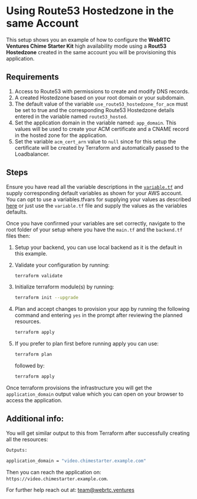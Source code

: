 # Using Route53 Hostedzone in the same Account
This setup shows you an example of how to configure the **WebRTC Ventures Chime Starter Kit** high availability mode using a **Rout53 Hostedzone** created in the same account you will be provisioning this application.

## Requirements
1. Access to Route53 with permissions to create and modify DNS records.
2. A created Hostedzone based on your root domain or your subdomain.
3. The default value of the variable `use_route53_hostedzone_for_acm` must be set to true and the corresponding Route53 Hostedzone details entered in the variable named `route53_hosted`. 
4. Set the application domain in the variable named: `app_domain`. This values will be used to create your ACM certificate and a CNAME record in the hosted zone for the application.
5. Set the variable `acm_cert_arn` value to `null` since for this setup the certificate will be created by Terraform and automatically passed to the Loadbalancer.

## Steps
Ensure you have read all the variable descriptions in the [`variable.tf`](./variables.tf) and supply corresponding default variables as shown for your AWS account. You can opt to use a variables.tfvars for supplying your values as described [here](https://developer.hashicorp.com/terraform/language/values/variables) or just use the `variable.tf` file and supply the values as the variables defaults.

Once you have confirmed your variables are set correctly, navigate to the root folder of your setup where you have the `main.tf` and the `backend.tf` files then:
1. Setup your backend, you can use local backend as it is the default in this example.
2. Validate your configuration by running:
   ```bash
   terraform validate
   ```
3. Initialize terraform module(s) by running:
   ```bash
   terraform init --upgrade
   ```
4. Plan and accept changes to provision your app by running the following command and entering `yes` in the prompt after reviewing the planned resources.
   ```bash
   terraform apply
   ```

5. If you prefer to plan first before running apply you can use:
   ```bash
   terraform plan
   ```

   followed by:

   ```bash
   terraform apply
   ```
Once terraform provisions the infrastructure you will get the `application_domain` output value which you can open on your browser to access the application.

## Additional info:
You will get similar output to this from Terraform after successfully creating all the resources:
```bash
Outputs:

application_domain = "video.chimestarter.example.com"

```
Then you can reach the application on: `https://video.chimestarter.example.com`.

For further help reach out at: [team@webrtc.ventures](mailto:team@webrtc.ventures)
